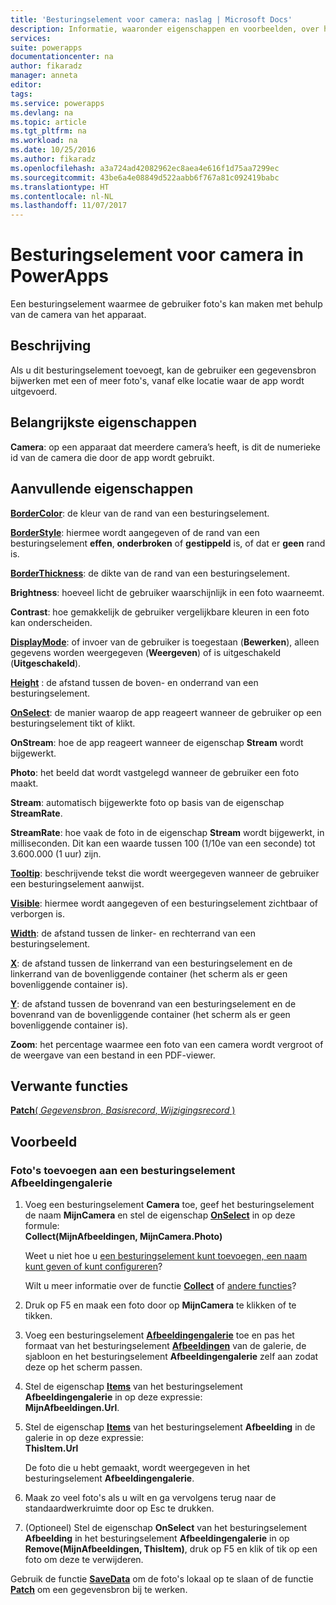```yaml
---
title: 'Besturingselement voor camera: naslag | Microsoft Docs'
description: Informatie, waaronder eigenschappen en voorbeelden, over het besturingselement Camera
services: 
suite: powerapps
documentationcenter: na
author: fikaradz
manager: anneta
editor: 
tags: 
ms.service: powerapps
ms.devlang: na
ms.topic: article
ms.tgt_pltfrm: na
ms.workload: na
ms.date: 10/25/2016
ms.author: fikaradz
ms.openlocfilehash: a3a724ad42082962ec8aea4e616f1d75aa7299ec
ms.sourcegitcommit: 43be6a4e08849d522aabb6f767a81c092419babc
ms.translationtype: HT
ms.contentlocale: nl-NL
ms.lasthandoff: 11/07/2017
---
```

# <a name="camera-control-in-powerapps"></a>Besturingselement voor camera in PowerApps
Een besturingselement waarmee de gebruiker foto's kan maken met behulp van de camera van het apparaat.

## <a name="description"></a>Beschrijving
Als u dit besturingselement toevoegt, kan de gebruiker een gegevensbron bijwerken met een of meer foto's, vanaf elke locatie waar de app wordt uitgevoerd.

## <a name="key-properties"></a>Belangrijkste eigenschappen
**Camera**: op een apparaat dat meerdere camera’s heeft, is dit de numerieke id van de camera die door de app wordt gebruikt.

## <a name="additional-properties"></a>Aanvullende eigenschappen
**[BorderColor](properties-color-border.md)**: de kleur van de rand van een besturingselement.

**[BorderStyle](properties-color-border.md)**: hiermee wordt aangegeven of de rand van een besturingselement **effen**, **onderbroken** of **gestippeld** is, of dat er **geen** rand is.

**[BorderThickness](properties-color-border.md)**: de dikte van de rand van een besturingselement.

**Brightness**: hoeveel licht de gebruiker waarschijnlijk in een foto waarneemt.

**Contrast**: hoe gemakkelijk de gebruiker vergelijkbare kleuren in een foto kan onderscheiden.

**[DisplayMode](properties-core.md)**: of invoer van de gebruiker is toegestaan (**Bewerken**), alleen gegevens worden weergegeven (**Weergeven**) of is uitgeschakeld (**Uitgeschakeld**).

**[Height](properties-size-location.md)** : de afstand tussen de boven- en onderrand van een besturingselement.

**[OnSelect](properties-core.md)**: de manier waarop de app reageert wanneer de gebruiker op een besturingselement tikt of klikt.

**OnStream**: hoe de app reageert wanneer de eigenschap **Stream** wordt bijgewerkt.

**Photo**: het beeld dat wordt vastgelegd wanneer de gebruiker een foto maakt.

**Stream**: automatisch bijgewerkte foto op basis van de eigenschap **StreamRate**.

**StreamRate**: hoe vaak de foto in de eigenschap **Stream** wordt bijgewerkt, in milliseconden.  Dit kan een waarde tussen 100 (1/10e van een seconde) tot 3.600.000 (1 uur) zijn.

**[Tooltip](properties-core.md)**: beschrijvende tekst die wordt weergegeven wanneer de gebruiker een besturingselement aanwijst.

**[Visible](properties-core.md)**: hiermee wordt aangegeven of een besturingselement zichtbaar of verborgen is.

**[Width](properties-size-location.md)**: de afstand tussen de linker- en rechterrand van een besturingselement.

**[X](properties-size-location.md)**: de afstand tussen de linkerrand van een besturingselement en de linkerrand van de bovenliggende container (het scherm als er geen bovenliggende container is).

**[Y](properties-size-location.md)**: de afstand tussen de bovenrand van een besturingselement en de bovenrand van de bovenliggende container (het scherm als er geen bovenliggende container is).

**Zoom**: het percentage waarmee een foto van een camera wordt vergroot of de weergave van een bestand in een PDF-viewer.

## <a name="related-functions"></a>Verwante functies
[**Patch**( *Gegevensbron*, *Basisrecord*, *Wijzigingsrecord* )](../functions/function-patch.md)

## <a name="example"></a>Voorbeeld
### <a name="add-photos-to-an-image-gallery-control"></a>Foto's toevoegen aan een besturingselement Afbeeldingengalerie
1. Voeg een besturingselement **Camera** toe, geef het besturingselement de naam **MijnCamera** en stel de eigenschap **[OnSelect](properties-core.md)** in op deze formule:<br>
   **Collect(MijnAfbeeldingen, MijnCamera.Photo)**
   
    Weet u niet hoe u [een besturingselement kunt toevoegen, een naam kunt geven of kunt configureren](../add-configure-controls.md)?
   
    Wilt u meer informatie over de functie **[Collect](../functions/function-clear-collect-clearcollect.md)** of [andere functies](../formula-reference.md)?
2. Druk op F5 en maak een foto door op **MijnCamera** te klikken of te tikken.
3. Voeg een besturingselement **[Afbeeldingengalerie](control-gallery.md)** toe en pas het formaat van het besturingselement **[Afbeeldingen](control-image.md)** van de galerie, de sjabloon en het besturingselement **Afbeeldingengalerie** zelf aan zodat deze op het scherm passen.
4. Stel de eigenschap **[Items](properties-core.md)** van het besturingselement **Afbeeldingengalerie** in op deze expressie:<br>**MijnAfbeeldingen.Url**.
5. Stel de eigenschap **[Items](properties-visual.md)** van het besturingselement **Afbeelding** in de galerie in op deze expressie:<br>
   **ThisItem.Url**
   
    De foto die u hebt gemaakt, wordt weergegeven in het besturingselement **Afbeeldingengalerie**.
6. Maak zo veel foto's als u wilt en ga vervolgens terug naar de standaardwerkruimte door op Esc te drukken.
7. (Optioneel) Stel de eigenschap **OnSelect** van het besturingselement **Afbeelding** in het besturingselement **Afbeeldingengalerie** in op **Remove(MijnAfbeeldingen, ThisItem)**, druk op F5 en klik of tik op een foto om deze te verwijderen.

Gebruik de functie **[SaveData](../functions/function-savedata-loaddata.md)** om de foto's lokaal op te slaan of de functie **[Patch](../functions/function-patch.md)** om een gegevensbron bij te werken.

